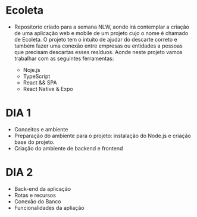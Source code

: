 # Ecoleta

- Repositorio criado para a semana NLW, aonde irá contemplar a criação de uma aplicação web e mobile de um projeto cujo o nome é chamado de Ecoleta.
O projeto tem o intuito de ajudar do descarte correto e também fazer uma conexão entre empresas ou entidades a pessoas que precisam descartas esses resíduos. Aonde neste projeto vamos trabalhar com as seguintes ferramentas:
  
  - Noje.js
  - TypeScript
  - React && SPA
  - React Native & Expo

# DIA 1

- Conceitos e ambiente
- Preparação do ambiente para o projeto: instalação do Node.js e criação base do projeto.
- Criação do ambiente de backend e frontend

# DIA 2

- Back-end da aplicação
- Rotas e recursos
- Conexão do Banco
- Funcionalidades da apliação

